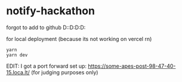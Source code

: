 # notify-hackathon
forgot to add to github D::D:D:D:


for local deployment (because its not working on vercel rn)

 ```
 yarn
 yarn dev
 ```
 
EDIT: I got a port forward set up: https://some-apes-post-98-47-40-15.loca.lt/ (for judging purposes only)

